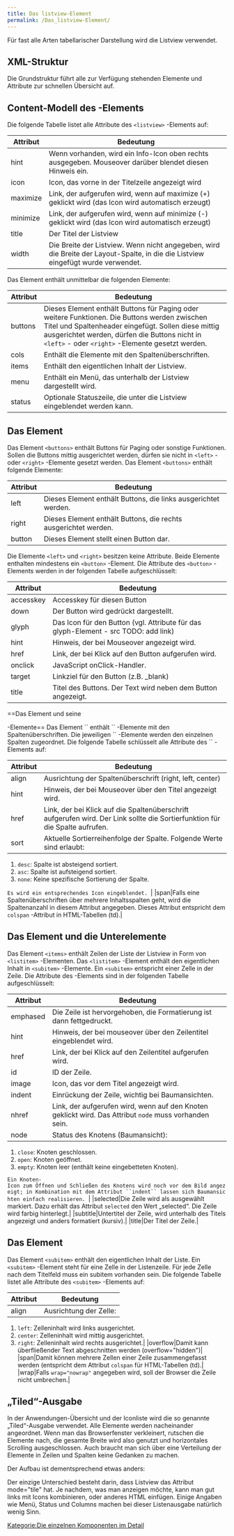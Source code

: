 ```yaml
---
title: Das listview-Element
permalink: /Das_listview-Element/
---
```


Für fast alle Arten tabellarischer Darstellung wird die Listview verwendet.

XML-Struktur
------------

Die Grundstruktur führt alle zur Verfügung stehenden Elemente und Attribute zur schnellen Übersicht auf.

Content-Modell des <listitem>-Elements
--------------------------------------

Die folgende Tabelle listet alle Attribute des `<listview>` -Elements auf:

|Attribut|Bedeutung|
|--------|---------|
|hint|Wenn vorhanden, wird ein Info-Icon oben rechts ausgegeben. Mouseover darüber blendet diesen Hinweis ein.|
|icon|Icon, das vorne in der Titelzeile angezeigt wird|
|maximize|Link, der aufgerufen wird, wenn auf maximize (+) geklickt wird (das Icon wird automatisch erzeugt)|
|minimize|Link, der aufgerufen wird, wenn auf minimize (-) geklickt wird (das Icon wird automatisch erzeugt)|
|title|Der Titel der Listview|
|width|Die Breite der Listview. Wenn nicht angegeben, wird die Breite der Layout-Spalte, in die die Listview eingefügt wurde verwendet.|

Das Element <listview> enthält unmittelbar die folgenden Elemente:

|Attribut|Bedeutung|
|--------|---------|
|buttons|Dieses Element enthält Buttons für Paging oder weitere Funktionen. Die Buttons werden zwischen Titel und Spaltenheader eingefügt. Sollen diese mittig ausgerichtet werden, dürfen die Buttons nicht in `<left>` - oder `<right>` -Elemente gesetzt werden.|
|cols|Enthält die Elemente mit den Spaltenüberschriften.|
|items|Enthält den eigentlichen Inhalt der Listview.|
|menu|Enthält ein Menü, das unterhalb der Listview dargestellt wird.|
|status|Optionale Statuszeile, die unter die Listview eingeblendet werden kann.|

Das Element <buttons>
---------------------

Das Element `<buttons>` enthält Buttons für Paging oder sonstige Funktionen. Sollen die Buttons mittig ausgerichtet werden, dürfen sie nicht in `<left>` - oder `<right>` -Elemente gesetzt werden. Das Element `<buttons>` enthält folgende Elemente:

|Attribut|Bedeutung|
|--------|---------|
|left|Dieses Element enthält Buttons, die links ausgerichtet werden.|
|right|Dieses Element enthält Buttons, die rechts ausgerichtet werden.|
|button|Dieses Element stellt einen Button dar.|

Die Elemente `<left>` und `<right>` besitzen keine Attribute. Beide Elemente enthalten mindestens ein `<button>` -Element. Die Attribute des `<button>` -Elements werden in der folgenden Tabelle aufgeschlüsselt:

|Attribut|Bedeutung|
|--------|---------|
|accesskey|Accesskey für diesen Button|
|down|Der Button wird gedrückt dargestellt.|
|glyph|Das Icon für den Button (vgl. Attribute für das glyph-Element - src TODO: add link)|
|hint|Hinweis, der bei Mouseover angezeigt wird.|
|href|Link, der bei Klick auf den Button aufgerufen wird.|
|onclick|JavaScript onClick-Handler.|
|target|Linkziel für den Button (z.B. _blank)|
|title|Titel des Buttons. Der Text wird neben dem Button angezeigt.|

==Das Element <cols> und seine

<col>
-Elemente== Das Element `<cols>` enthält `<col>` -Elemente mit den Spaltenüberschriften. Die jeweiligen `<col>` -Elemente werden den einzelnen Spalten zugeordnet. Die folgende Tabelle schlüsselt alle Attribute des `<col>` -Elements auf:

|Attribut|Bedeutung|
|--------|---------|
|align|Ausrichtung der Spaltenüberschrift (right, left, center)|
|hint|Hinweis, der bei Mouseover über den Titel angezeigt wird.|
|href|Link, der bei Klick auf die Spaltenüberschrift aufgerufen wird. Der Link sollte die Sortierfunktion für die Spalte aufrufen.|
|sort|Aktuelle Sortierreihenfolge der Spalte. Folgende Werte sind erlaubt:

1.  `desc`: Spalte ist absteigend sortiert.
2.  `asc`: Spalte ist aufsteigend sortiert.
3.  `none`: Keine spezifische Sortierung der Spalte.

`Es wird ein entsprechendes Icon eingeblendet. `|
|span|Falls eine Spaltenüberschriften über mehrere Inhaltsspalten geht, wird die Spaltenanzahl in diesem Attribut angegeben. Dieses Attribut entspricht dem `colspan` -Attribut in HTML-Tabellen (td).|

Das Element <items> und die Unterelemente <listitem>
----------------------------------------------------

Das Element `<items>` enthält Zeilen der Liste der Listview in Form von `<listitem>` -Elementen. Das `<listitem>` -Element enthält den eigentlichen Inhalt in `<subitem>` -Elemente. Ein `<subitem>` entspricht einer Zelle in der Zeile. Die Attribute des <listitem>-Elements sind in der folgenden Tabelle aufgeschlüsselt:

|Attribut|Bedeutung|
|--------|---------|
|emphased|Die Zeile ist hervorgehoben, die Formatierung ist dann fettgedruckt.|
|hint|Hinweis, der bei mouseover über den Zeilentitel eingeblendet wird.|
|href|Link, der bei Klick auf den Zeilentitel aufgerufen wird.|
|id|ID der Zeile.|
|image|Icon, das vor dem Titel angezeigt wird.|
|indent|Einrückung der Zeile, wichtig bei Baumansichten.|
|nhref|Link, der aufgerufen wird, wenn auf den Knoten geklickt wird. Das Attribut `node` muss vorhanden sein.|
|node|Status des Knotens (Baumansicht):

1.  `close`: Knoten geschlossen.
2.  `open`: Knoten geöffnet.
3.  `empty`: Knoten leer (enthält keine eingebetteten Knoten).

`Ein Knoten-Icon zum Öffnen und Schließen des Knotens wird noch vor dem Bild angezeigt; in Kombination mit dem Attribut ``indent`` lassen sich Baumansichten einfach realisieren. `|
|selected|Die Zeile wird als ausgewählt markiert. Dazu erhält das Attribut `selected` den Wert „selected“. Die Zeile wird farbig hinterlegt.|
|subtitle|Untertitel der Zeile, wird unterhalb des Titels angezeigt und anders formatiert (kursiv).|
|title|Der Titel der Zeile.|

Das Element <subitem>
---------------------

Das Element `<subitem>` enthält den eigentlichen Inhalt der Liste. Ein `<subitem>` -Element steht für eine Zelle in der Listenzeile. Für jede Zelle nach dem Titelfeld muss ein subitem vorhanden sein. Die folgende Tabelle listet alle Attribute des `<subitem>` -Elements auf:

|Attribut|Bedeutung|
|--------|---------|
|align|Ausrichtung der Zelle:

1.  `left`: Zelleninhalt wird links ausgerichtet.
2.  `center`: Zelleninhalt wird mittig ausgerichtet.
3.  `right`: Zelleninhalt wird rechts ausgerichtet.|
|overflow|Damit kann überfließender Text abgeschnitten werden (overflow="hidden")|
|span|Damit können mehrere Zellen einer Zeile zusammengefasst werden (entspricht dem Attribut `colspan` für HTML-Tabellen (td).|
|wrap|Falls `wrap="nowrap"` angegeben wird, soll der Browser die Zeile nicht umbrechen.|

„Tiled“-Ausgabe
---------------

In der Anwendungen-Übersicht und der Iconliste wird die so genannte „Tiled“-Ausgabe verwendet. Alle Elemente werden nacheinander angeordnet. Wenn man das Browserfenster verkleinert, rutschen die Elemente nach, die gesamte Breite wird also genutzt und horizontales Scrolling ausgeschlossen. Auch braucht man sich über eine Verteilung der Elemente in Zeilen und Spalten keine Gedanken zu machen.

Der Aufbau ist dementsprechend etwas anders:

Der einzige Unterschied besteht darin, dass Listview das Attribut mode="tile" hat. Je nachdem, was man anzeigen möchte, kann man gut links mit Icons kombinieren, oder anderes HTML einfügen. Einige Angaben wie Menü, Status und Columns machen bei dieser Listenausgabe natürlich wenig Sinn.

[Kategorie:Die einzelnen Komponenten im Detail](/Kategorie:Die_einzelnen_Komponenten_im_Detail )